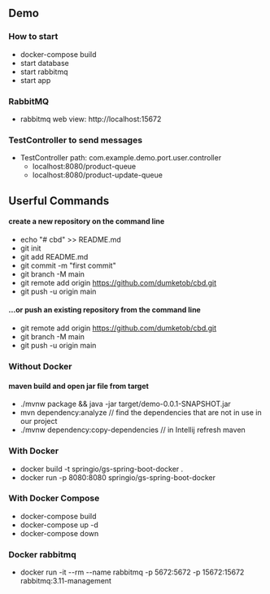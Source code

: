 ## Demo
### How to start
* docker-compose build
* start database
* start rabbitmq
* start app

### RabbitMQ
* rabbitmq web view: http://localhost:15672

### TestController to send messages
* TestController path: com.example.demo.port.user.controller
  * localhost:8080/product-queue 
  * localhost:8080/product-update-queue


## Userful Commands
#### create a new repository on the command line
* echo "# cbd" >> README.md
* git init
* git add README.md
* git commit -m "first commit"
* git branch -M main
* git remote add origin https://github.com/dumketob/cbd.git
* git push -u origin main
#### …or push an existing repository from the command line
* git remote add origin https://github.com/dumketob/cbd.git
* git branch -M main
* git push -u origin main

### Without Docker
#### maven build and open jar file from target
* ./mvnw package && java -jar target/demo-0.0.1-SNAPSHOT.jar
* mvn dependency:analyze //  find the dependencies that are not in use in our project
* ./mvnw dependency:copy-dependencies  // in Intellij refresh maven

### With Docker
* docker build -t springio/gs-spring-boot-docker .
* docker run -p 8080:8080 springio/gs-spring-boot-docker

### With Docker Compose
* docker-compose build
* docker-compose up -d
* docker-compose down

### Docker rabbitmq
* docker run -it --rm --name rabbitmq -p 5672:5672 -p 15672:15672 rabbitmq:3.11-management

